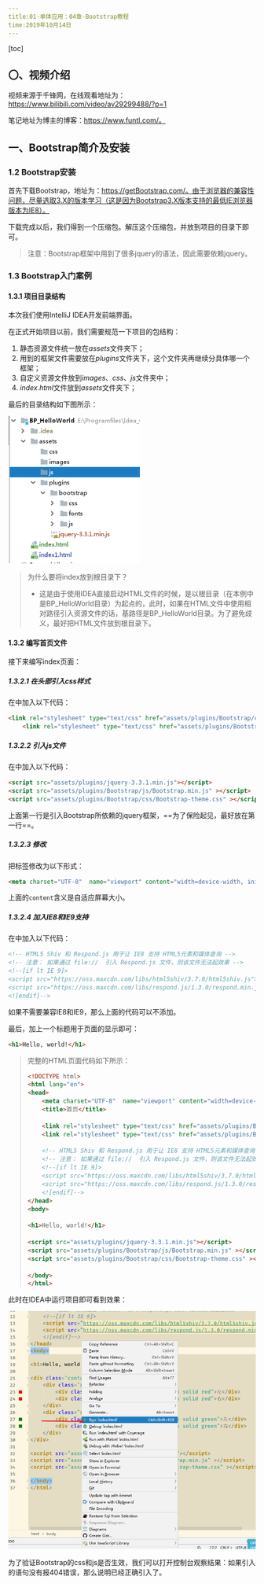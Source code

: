 ```yaml
---
title:01-单体应用：04章-Bootstrap教程
time:2019年10月14日
---
```


[toc]

## 〇、视频介绍

视频来源于千锋网，在线观看地址为：https://www.bilibili.com/video/av29299488/?p=1

笔记地址为博主的博客：https://www.funtl.com/。



## 一、Bootstrap简介及安装



### 1.2 Bootstrap安装

首先下载Bootstrap，地址为：https://getBootstrap.com/。由于浏览器的兼容性问题，尽量选取3.X的版本学习（这是因为Bootstrap3.X版本支持的最低IE浏览器版本为IE8）。



下载完成以后，我们得到一个压缩包。解压这个压缩包，并放到项目的目录下即可。

> 注意：Bootstrap框架中用到了很多jquery的语法，因此需要依赖jquery。



### 1.3 Bootstrap入门案例

#### 1.3.1 项目目录结构

本次我们使用IntelliJ IDEA开发前端界面。

在正式开始项目以前，我们需要规范一下项目的包结构：

1. 静态资源文件统一放在*assets*文件夹下；
1. 用到的框架文件需要放在*plugins*文件夹下，这个文件夹再继续分具体哪一个框架；
1. 自定义资源文件放到*images*、*css*、*js*文件夹中；
1. *index.html*文件放到*assets*文件夹下；

最后的目录结构如下图所示：

![1571152522721](assets/1571152522721.png)

> 为什么要将index放到根目录下？
>
> - 这是由于使用IDEA直接启动HTML文件的时候，是以根目录（在本例中是BP_HelloWorld目录）为起点的，此时，如果在HTML文件中使用相对路径引入资源文件的话，基路径是BP_HelloWorld目录。为了避免歧义，最好把HTML文件放到根目录下。

#### 1.3.2 编写首页文件

接下来编写index页面：

##### 1.3.2.1 在头部引入css样式

在<head>中加入以下代码：

```html
<link rel="stylesheet" type="text/css" href="assets/plugins/Bootstrap/css/Bootstrap.min.css"/>
    <link rel="stylesheet" type="text/css" href="assets/plugins/Bootstrap/css/Bootstrap.css"/>

```



##### 1.3.2.2 引入js文件

在<body>中加入以下代码：

```html
<script src="assets/plugins/jquery-3.3.1.min.js"></script>
<script src="assets/plugins/Bootstrap/js/Bootstrap.min.js" ></script>
<script src="assets/plugins/Bootstrap/css/Bootstrap-theme.css" ></script>
```

上面第一行是引入Bootstrap所依赖的jquery框架，==为了保险起见，最好放在第一行==。



##### 1.3.2.3 修改<meta>

把<meta>标签修改为以下形式：

```html
<meta charset="UTF-8"  name="viewport" content="width=device-width, initial-scale=1.0">
```

上面的`content`含义是自适应屏幕大小。



##### 1.3.2.4 加入IE8和IE9支持

在<head>中加入以下代码：

```html
<!-- HTML5 Shiv 和 Respond.js 用于让 IE8 支持 HTML5元素和媒体查询 -->
<!-- 注意： 如果通过 file://  引入 Respond.js 文件，则该文件无法起效果 -->
<!--[if lt IE 9]>
<script src="https://oss.maxcdn.com/libs/html5shiv/3.7.0/html5shiv.js"></script>
<script src="https://oss.maxcdn.com/libs/respond.js/1.3.0/respond.min.js"></script>
<![endif]-->
```

如果不需要兼容IE8和IE9，那么上面的代码可以不添加。

最后，加上一个标题用于页面的显示即可：

```html
<h1>Hello, world!</h1>
```

> 完整的HTML页面代码如下所示：
>
> ```html
> <!DOCTYPE html>
> <html lang="en">
> <head>
>     <meta charset="UTF-8"  name="viewport" content="width=device-width, initial-scale=1.0">
>     <title>首页</title>
> 
>     <link rel="stylesheet" type="text/css" href="assets/plugins/Bootstrap/css/Bootstrap.min.css"/>
>     <link rel="stylesheet" type="text/css" href="assets/plugins/Bootstrap/css/Bootstrap.css"/>
> 
>     <!-- HTML5 Shiv 和 Respond.js 用于让 IE8 支持 HTML5元素和媒体查询 -->
>     <!-- 注意： 如果通过 file://  引入 Respond.js 文件，则该文件无法起效果 -->
>     <!--[if lt IE 9]>
>     <script src="https://oss.maxcdn.com/libs/html5shiv/3.7.0/html5shiv.js"></script>
>     <script src="https://oss.maxcdn.com/libs/respond.js/1.3.0/respond.min.js"></script>
>     <![endif]-->
> </head>
> <body>
> 
> <h1>Hello, world!</h1>
> 
> <script src="assets/plugins/jquery-3.3.1.min.js"></script>
> <script src="assets/plugins/Bootstrap/js/Bootstrap.min.js" ></script>
> <script src="assets/plugins/Bootstrap/css/Bootstrap-theme.css" ></script>
> 
> </body>
> </html>
> ```
>
> 



此时在IDEA中运行项目即可看到效果：

![1571153152852](assets/1571153152852.png)

为了验证Bootstrap的css和js是否生效，我们可以打开控制台观察结果：如果引入的语句没有报404错误，那么说明已经正确引入了。





